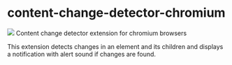 # content-change-detector-chromium
<img src="https://res.cloudinary.com/azizcloud/image/upload/v1593945654/zdrwrimlw7bt6bwlkpd9.svg" />
Content change detector extension for chromium browsers

This extension detects changes in an element and its children and displays a notification with alert sound if changes are found.
